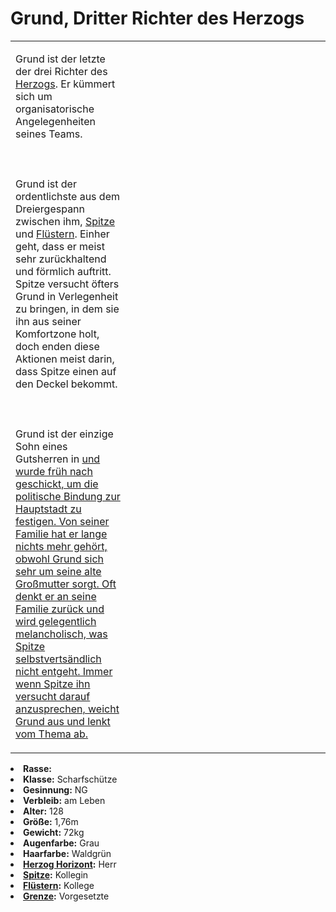 # Grund, Dritter Richter des Herzogs

<primary-label ref="npc"/>

<secondary-label ref="tenebris"/>

<secondary-label ref="markath"/>

<secondary-label ref="thanatos"/>

<table>
<tr><td>
<p>
Grund ist der letzte der drei Richter des <a href="Horizont.md">Herzogs</a>. Er kümmert sich um organisatorische Angelegenheiten seines Teams.
<br></br><br></br>
Grund ist der ordentlichste aus dem Dreiergespann zwischen ihm, <a href="Spitze.md">Spitze</a> und <a href="Fluestern.md">Flüstern</a>. Einher geht, dass er meist sehr zurückhaltend und förmlich auftritt. Spitze versucht öfters Grund in Verlegenheit zu bringen, in dem sie ihn aus seiner Komfortzone holt, doch enden diese Aktionen meist darin, dass Spitze einen auf den Deckel bekommt.
<br></br><br></br>
Grund ist der einzige Sohn eines Gutsherren in <a href="Llurthargothr.md"/> und wurde früh nach <a href="Markath.md"/> geschickt, um die politische Bindung zur Hauptstadt zu festigen. Von seiner Familie hat er lange nichts mehr gehört, obwohl Grund sich sehr um seine alte Großmutter sorgt. Oft denkt er an seine Familie zurück und wird gelegentlich melancholisch, was Spitze selbstvertsändlich nicht entgeht. Immer wenn Spitze ihn versucht darauf anzusprechen, weicht Grund aus und lenkt vom Thema ab.
</p>

</td><td width="300">
<!-- Edit here -->
<img src="grund.png" alt="" />
</td></tr>
</table>

<procedure title="Allgemeine Informationen">
<list columns="2">
<li><b>Rasse:</b> <a href="Folks.md" anchor="tieflinge"></a></li>
<li><b>Klasse:</b> Scharfschütze</li>
<li><b>Gesinnung:</b> NG</li>
<li><b>Verbleib:</b> am Leben</li>
</list>
</procedure>

<procedure title="Aussehen">
<list columns="3">
<li><b>Alter:</b> 128</li>
<li><b>Größe:</b> 1,76m</li>
<li><b>Gewicht:</b> 72kg</li>
<li><b>Augenfarbe:</b> Grau</li>
<li><b>Haarfarbe:</b> Waldgrün</li>
</list>
</procedure>

<procedure title="Beziehungen">
<list columns="2">
<li><b><a href="Horizont.md">Herzog Horizont</a>:</b> Herr</li>
<li><b><a href="Spitze.md">Spitze</a>:</b> Kollegin</li>
<li><b><a href="Fluestern.md">Flüstern</a>:</b> Kollege</li>
<li><b><a href="Grenze.md">Grenze</a>:</b> Vorgesetzte</li>
</list>
</procedure>

<!--
## Notizen

- **Ziele:** 
- **Geheimnisse:** 
-->
